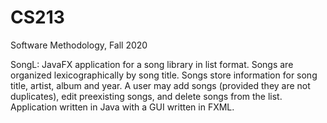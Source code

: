 # CS213
Software Methodology, Fall 2020

SongL: JavaFX application for a song library in list format. Songs are organized lexicographically by song title. Songs store information for song title, artist, album and year. A user may add songs (provided they are not duplicates), edit preexisting songs, and delete songs from the list. Application written in Java with a GUI written in FXML.

